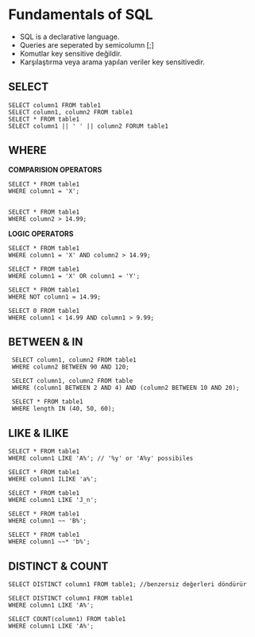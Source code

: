 #  Fundamentals of SQL
- SQL is a declarative language.
- Queries are seperated by semicolumn [;]
- Komutlar key sensitive değildir.
- Karşılaştırma veya arama yapılan veriler key sensitivedir.

## SELECT 

```
SELECT column1 FROM table1
SELECT column1, column2 FROM table1
SELECT * FROM table1
SELECT column1 || ' ' || column2 FORUM table1
``` 

## WHERE

**COMPARISION OPERATORS**

```
SELECT * FROM table1
WHERE column1 = 'X';


SELECT * FROM table1
WHERE column2 > 14.99;
```

**LOGIC OPERATORS**

```
SELECT * FROM table1
WHERE column1 = 'X' AND column2 > 14.99;

SELECT * FROM table1
WHERE column1 = 'X' OR column1 = 'Y';

SELECT * FROM table1
WHERE NOT column1 = 14.99;

SELECT 0 FROM table1
WHERE column1 < 14.99 AND column1 > 9.99;  
```

## BETWEEN & IN

```
 SELECT column1, column2 FROM table1
 WHERE column2 BETWEEN 90 AND 120;

 SELECT column1, column2 FROM table
 WHERE (column1 BETWEEN 2 AND 4) AND (column2 BETWEEN 10 AND 20);

 SELECT * FROM table1
 WHERE length IN (40, 50, 60);
```

## LIKE & ILIKE

```
SELECT * FROM table1
WHERE column1 LIKE 'A%'; // '%y' or 'A%y' possibiles

SELECT * FROM table1
WHERE column1 ILIKE 'a%';

SELECT * FROM table1
WHERE column1 LIKE 'J_n';

SELECT * FROM table1
WHERE column1 ~~ 'B%';

SELECT * FROM table1
WHERE column1 ~~* 'b%';
```

## DISTINCT & COUNT

```
SELECT DISTINCT column1 FROM table1; //benzersiz değerleri döndürür

SELECT DISTINCT column1 FROM table1
WHERE column1 LIKE 'A%';

SELECT COUNT(column1) FROM table1
WHERE column1 LIKE 'A%';
```